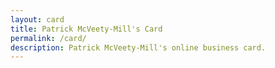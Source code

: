 ```yaml
---
layout: card
title: Patrick McVeety-Mill's Card
permalink: /card/
description: Patrick McVeety-Mill's online business card.
---
```

